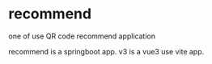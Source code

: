 # recommend
one of use QR code recommend application

recommend is a springboot app.
v3 is a vue3 use vite app.

